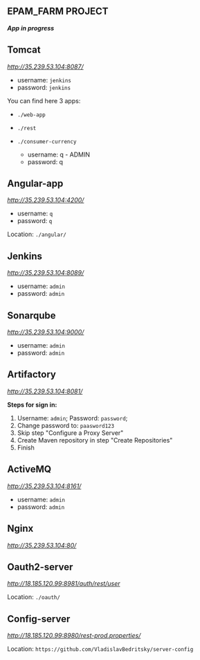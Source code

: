 ## EPAM_FARM PROJECT

_**App in progress**_

 ## Tomcat 
 _http://35.239.53.104:8087/_
 * username: `jenkins`
 * password: `jenkins`

You can find here 3 apps:
 * `./web-app`
 * `./rest`
 * `./consumer-currency`

    * username: q - ADMIN  
    * password: q

## Angular-app
_http://35.239.53.104:4200/_
 * username: `q`
 * password: `q`
   
 Location: `./angular/`
 
## Jenkins
_http://35.239.53.104:8089/_
* username: `admin`
* password: `admin`

## Sonarqube
_http://35.239.53.104:9000/_
* username: `admin`
* password: `admin`

## Artifactory
_http://35.239.53.104:8081/_

**Steps for sign in:**
1. Username: `admin`; Password: `password`;
2. Change password to: `paasword123`
3. Skip step "Configure a Proxy Server"
4. Create Maven repository in step "Create Repositories"
5. Finish

## ActiveMQ
_http://35.239.53.104:8161/_
* username: `admin`
* password: `admin`

## Nginx 
_http://35.239.53.104:80/_

## Oauth2-server
_http://18.185.120.99:8981/auth/rest/user_
   
Location: `./oauth/`

## Config-server
_http://18.185.120.99:8980/rest-prod.properties/_
   
Location: `https://github.com/VladislavBedritsky/server-config`

 
 